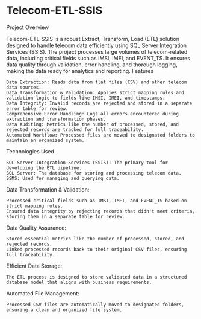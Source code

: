 # Telecom-ETL-SSIS
Project Overview

Telecom-ETL-SSIS is a robust Extract, Transform, Load (ETL) solution designed to handle telecom data efficiently using SQL Server Integration Services (SSIS). The project processes large volumes of telecom-related data, including critical fields such as IMSI, IMEI, and EVENT_TS. It ensures data quality through validation, error handling, and thorough logging, making the data ready for analytics and reporting.
Features

    Data Extraction: Reads data from flat files (CSV) and other telecom data sources.
    Data Transformation & Validation: Applies strict mapping rules and validation logic to fields like IMSI, IMEI, and timestamps.
    Data Integrity: Invalid records are rejected and stored in a separate error table for review.
    Comprehensive Error Handling: Logs all errors encountered during extraction and transformation phases.
    Data Auditing: Metrics like the number of processed, stored, and rejected records are tracked for full traceability.
    Automated Workflow: Processed files are moved to designated folders to maintain an organized system.

Technologies Used

    SQL Server Integration Services (SSIS): The primary tool for developing the ETL pipeline.
    SQL Server: The database for storing and processing telecom data.
    SSMS: Used for managing and querying data.

Data Transformation & Validation:

    Processed critical fields such as IMSI, IMEI, and EVENT_TS based on strict mapping rules.
    Ensured data integrity by rejecting records that didn't meet criteria, storing them in a separate table for review.

Data Quality Assurance:

    Stored essential metrics like the number of processed, stored, and rejected records.
    Linked processed records back to their original CSV files, ensuring full traceability.

Efficient Data Storage:

    The ETL process is designed to store validated data in a structured database model that aligns with business requirements.

Automated File Management:

    Processed CSV files are automatically moved to designated folders, ensuring a clean and organized file system.
